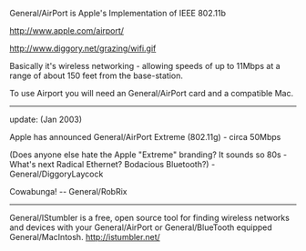 General/AirPort is Apple's Implementation of IEEE 802.11b

http://www.apple.com/airport/

http://www.diggory.net/grazing/wifi.gif

Basically it's wireless networking - allowing speeds of up to 11Mbps at a range of about 150 feet from the base-station.

To use Airport you will need an General/AirPort card and a compatible Mac.

----

update: (Jan 2003)

Apple has announced General/AirPort Extreme (802.11g) - circa 50Mbps

(Does anyone else hate the Apple "Extreme" branding?  It sounds so 80s - What's next Radical Ethernet?  Bodacious Bluetooth?) - General/DiggoryLaycock

Cowabunga! -- General/RobRix

----

General/IStumbler is a free, open source tool for finding wireless networks and devices with your General/AirPort or General/BlueTooth equipped General/MacIntosh. http://istumbler.net/